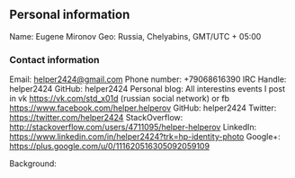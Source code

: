 ## Personal information

Name: Eugene Mironov
Geo: Russia, Chelyabins, GMT/UTC + 05:00 

### Contact information

  Email: helper2424@gmail.com
  Phone number: +79068616390
  IRC Handle: helper2424
  GitHub: helper2424
  Personal blog: All interestins events I post in vk https://vk.com/std_x01d (russian social network) or fb https://www.facebook.com/helper.helperov
  GitHub: helper2424
  Twitter: https://twitter.com/helper2424
  StackOverflow: http://stackoverflow.com/users/4711095/helper-helperov
  LinkedIn: https://www.linkedin.com/in/helper2424?trk=hp-identity-photo
  Google+: https://plus.google.com/u/0/111620516305092059109

Background:
